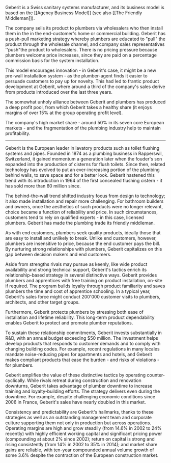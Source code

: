 Geberit is a Swiss sanitary systems manufacturer, and its business model is based on the [[Agency Business Model]] (see also [[The Friendly Middleman]]).

The company sells its product to plumbers via wholesalers who then install them in the in the end-customer's home or commercial building.
Geberit has a push-pull marketing strategy whereby plumbers are educated to "pull" the product through the wholesale channel, and company sales representatives ''push"the product to wholesalers. 
There is no pricing pressure because plumbers welcome price increases, since they are paid on a percentage commission basis for the system installation.

This model encourages innovation - in Geberit's case, it might be a new pre-wall installation system - as the plumber-agent finds it easier to persuade customers to pay up for novelty. This had led to frantic product development at Geberit, where around a third of the company's sales derive from products introduced over the last three years.

The somewhat unholy alliance between Geberit and plumbers has produced a deep profit pool, from which Geberit takes a healthy share (it enjoys margins of over 15% at the group operating profit level).

The company's high market share - around 50% in its seven core European markets - and the fragmentation of the plumbing industry help to maintain profitability.

--- 

Geberit is the European leader in lavatory products such as toilet flushing systems and pipes. Founded in 1874 as a plumbing business in Rapperswil, Switzerland, it gained momentum a generation later when the fouder's son expanded into the production of cisterns for flush toilets. Since then, related technology has evolved to put an ever-increasing portion of the plumbing behind walls, to save space and for a better look. Geberit hastened this trend with its introduction in 1964 of the first concealed flushing cistern - it has sold more than 60 million since. 

The behind-the-wall trend shifted industry focus from design to technology; it also made installation and repair more challenging.  For bathroom builders and owners, once the aesthetics of such products were no longer relevant, choice became a function of reliability and price. In such circumstances, customers tend to rely on qualified experts - in this case, licensed plumbers. Geberit has made the plumbing trade its friendly middleman. 

As with end customers, plumbers seek quality products, ideally those that are easy to install and unlikely to break. Unlike end customers, however, plumbers are insensitive to price, because the end customer pays the bill. By nurturing strong relationships with plumbers, Geberit capitalizes on this gap between decision makers and end customers. 

Aside from strengths rivals may pursue as keenly, like wide product availability and strong technical support, Geberit's tactics enrich its relationship-based strategy in several distinctive ways.  Geberit provides plumbers and apprentices with free training on product installation, on-site if required. The program builds loyalty through product familiarity and saves plumbers the time and cost of apprentice schooling. In a typical year, Geberit's sales force might conduct 200'000 customer visits to plumbers, architects, and other target groups.

Furthermore, Geberit protects plumbers by stressing both ease of installation and lifetime reliability. This long-term product dependability enables Geberit to protect and promote plumber reputations.

To sustain these relationship commitments, Geberit invests substantially in R&D, with an annual budget exceeding $50 million. The investment helps develop products that responds to customer demands and to comply with changing building codes.  For example, recent regulations in many locales mandate noise-reducing pipes for apartments and hotels, and Geberit makes compliant products that ease the burden - and risks of violations - for plumbers. 

Geberit amplifies the value of these distinctive tactics by operating counter-cyclically. While rivals retreat during construction and renovation downturns, Geberit takes advantage of plumber downtime to increase training and loyalty-building efforts.  The strategy delivers even during the downtime. For example, despite challenging economic conditions since 2006 in France, Geberit's sales have nearly doubled in this market. 

Consistency and predictability are Geberit's hallmarks, thanks to these strategies as well as an outstanding management team and corporate culture supporting them not only in production but across operations. Operating margins are high and grow steadily (from 14.6% in 2002 to 24% recently) with highly efficient working capital and significant pricing power (compounding at about 2% since 2002); return on capital is strong and rising consistently (from 14% in 2002 to 35% in 2014); and market share gains are reliable, with ten-year compounded annual volume growth of some 3.6% despite the contraction of the European construction market.